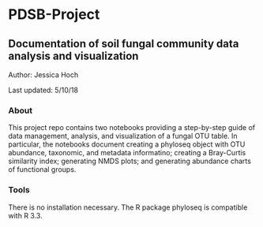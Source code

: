 # PDSB-Project

## Documentation of soil fungal community data analysis and visualization 

Author: Jessica Hoch 

Last updated: 5/10/18

### About 

This project repo contains two notebooks providing a step-by-step guide of data management, analysis, and visualization of a fungal OTU table. In particular, the notebooks document creating a phyloseq object with OTU abundance, taxonomic, and metadata informatino; creating a Bray-Curtis similarity index; generating NMDS plots; and generating abundance charts of functional groups. 

### Tools 

There is no installation necessary. The R package phyloseq is compatible with R 3.3. 

